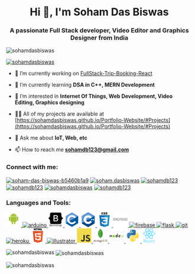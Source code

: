 <h1 align="center">Hi 👋, I'm Soham Das Biswas</h1>
<h3 align="center">A passionate Full Stack developer, Video Editor and Graphics Designer from India</h3>

<p align="left"> <img src="https://komarev.com/ghpvc/?username=sohamdasbiswas&label=Profile%20views&color=0e75b6&style=flat" alt="sohamdasbiswas" /> </p>

<p align="left"> <a href="https://github.com/ryo-ma/github-profile-trophy"><img src="https://github-profile-trophy.vercel.app/?username=sohamdasbiswas" alt="sohamdasbiswas" /></a> </p>

- 🔭 I’m currently working on [FullStack-Trip-Booking-React](https://github.com/SohamDasBiswas/FullStack-Trip-Booking-React)

- 🌱 I’m currently learning **DSA in C++, MERN Development**

- 👀 I’m interested in **Internet Of Things, Web Development, Video Editing, Graphics designing**

- 👨‍💻 All of my projects are available at [https://sohamdasbiswas.github.io/Portfolio-Website/#Projects](https://sohamdasbiswas.github.io/Portfolio-Website/#Projects)

- 💬 Ask me about **IoT, Web, etc**

- 📫 How to reach me **sohamdb123@gmail.com**

<h3 align="left">Connect with me:</h3>
<p align="left">
<a href="https://linkedin.com/in/soham-das-biswas-b5460b1a9" target="blank"><img align="center" src="https://raw.githubusercontent.com/rahuldkjain/github-profile-readme-generator/master/src/images/icons/Social/linked-in-alt.svg" alt="soham-das-biswas-b5460b1a9" height="30" width="40" /></a>
<a href="https://fb.com/soham.dasbiswas" target="blank"><img align="center" src="https://raw.githubusercontent.com/rahuldkjain/github-profile-readme-generator/master/src/images/icons/Social/facebook.svg" alt="soham.dasbiswas" height="30" width="40" /></a>
<a href="https://www.codechef.com/users/sohamdb123" target="blank"><img align="center" src="https://cdn.jsdelivr.net/npm/simple-icons@3.1.0/icons/codechef.svg" alt="sohamdb123" height="30" width="40" /></a>
<a href="https://www.hackerrank.com/sohamdb123" target="blank"><img align="center" src="https://raw.githubusercontent.com/rahuldkjain/github-profile-readme-generator/master/src/images/icons/Social/hackerrank.svg" alt="sohamdb123" height="30" width="40" /></a>
<a href="https://www.leetcode.com/sohamdasbiswas" target="blank"><img align="center" src="https://raw.githubusercontent.com/rahuldkjain/github-profile-readme-generator/master/src/images/icons/Social/leet-code.svg" alt="sohamdasbiswas" height="30" width="40" /></a>
<a href="https://auth.geeksforgeeks.org/user/sohamdb123" target="blank"><img align="center" src="https://raw.githubusercontent.com/rahuldkjain/github-profile-readme-generator/master/src/images/icons/Social/geeks-for-geeks.svg" alt="sohamdb123" height="30" width="40" /></a>
</p>

<h3 align="left">Languages and Tools:</h3>
<p align="left"> <a href="https://developer.android.com" target="_blank" rel="noreferrer"> <img src="https://raw.githubusercontent.com/devicons/devicon/master/icons/android/android-original-wordmark.svg" alt="android" width="40" height="40"/> </a> <a href="https://www.arduino.cc/" target="_blank" rel="noreferrer"> <img src="https://cdn.worldvectorlogo.com/logos/arduino-1.svg" alt="arduino" width="40" height="40"/> </a> <a href="https://getbootstrap.com" target="_blank" rel="noreferrer"> <img src="https://raw.githubusercontent.com/devicons/devicon/master/icons/bootstrap/bootstrap-plain-wordmark.svg" alt="bootstrap" width="40" height="40"/> </a> <a href="https://www.cprogramming.com/" target="_blank" rel="noreferrer"> <img src="https://raw.githubusercontent.com/devicons/devicon/master/icons/c/c-original.svg" alt="c" width="40" height="40"/> </a> <a href="https://www.w3schools.com/cpp/" target="_blank" rel="noreferrer"> <img src="https://raw.githubusercontent.com/devicons/devicon/master/icons/cplusplus/cplusplus-original.svg" alt="cplusplus" width="40" height="40"/> </a> <a href="https://www.w3schools.com/css/" target="_blank" rel="noreferrer"> <img src="https://raw.githubusercontent.com/devicons/devicon/master/icons/css3/css3-original-wordmark.svg" alt="css3" width="40" height="40"/> </a> <a href="https://expressjs.com" target="_blank" rel="noreferrer"> <img src="https://raw.githubusercontent.com/devicons/devicon/master/icons/express/express-original-wordmark.svg" alt="express" width="40" height="40"/> </a> <a href="https://firebase.google.com/" target="_blank" rel="noreferrer"> <img src="https://www.vectorlogo.zone/logos/firebase/firebase-icon.svg" alt="firebase" width="40" height="40"/> </a> <a href="https://flask.palletsprojects.com/" target="_blank" rel="noreferrer"> <img src="https://www.vectorlogo.zone/logos/pocoo_flask/pocoo_flask-icon.svg" alt="flask" width="40" height="40"/> </a> <a href="https://git-scm.com/" target="_blank" rel="noreferrer"> <img src="https://www.vectorlogo.zone/logos/git-scm/git-scm-icon.svg" alt="git" width="40" height="40"/> </a> <a href="https://heroku.com" target="_blank" rel="noreferrer"> <img src="https://www.vectorlogo.zone/logos/heroku/heroku-icon.svg" alt="heroku" width="40" height="40"/> </a> <a href="https://www.w3.org/html/" target="_blank" rel="noreferrer"> <img src="https://raw.githubusercontent.com/devicons/devicon/master/icons/html5/html5-original-wordmark.svg" alt="html5" width="40" height="40"/> </a> <a href="https://www.adobe.com/in/products/illustrator.html" target="_blank" rel="noreferrer"> <img src="https://www.vectorlogo.zone/logos/adobe_illustrator/adobe_illustrator-icon.svg" alt="illustrator" width="40" height="40"/> </a> <a href="https://developer.mozilla.org/en-US/docs/Web/JavaScript" target="_blank" rel="noreferrer"> <img src="https://raw.githubusercontent.com/devicons/devicon/master/icons/javascript/javascript-original.svg" alt="javascript" width="40" height="40"/> </a> <a href="https://www.mongodb.com/" target="_blank" rel="noreferrer"> <img src="https://raw.githubusercontent.com/devicons/devicon/master/icons/mongodb/mongodb-original-wordmark.svg" alt="mongodb" width="40" height="40"/> </a> <a href="https://nodejs.org" target="_blank" rel="noreferrer"> <img src="https://raw.githubusercontent.com/devicons/devicon/master/icons/nodejs/nodejs-original-wordmark.svg" alt="nodejs" width="40" height="40"/> </a> <a href="https://www.python.org" target="_blank" rel="noreferrer"> <img src="https://raw.githubusercontent.com/devicons/devicon/master/icons/python/python-original.svg" alt="python" width="40" height="40"/> </a> <a href="https://reactjs.org/" target="_blank" rel="noreferrer"> <img src="https://raw.githubusercontent.com/devicons/devicon/master/icons/react/react-original-wordmark.svg" alt="react" width="40" height="40"/> </a> </p>

<p><img align="left" src="https://github-readme-stats.vercel.app/api/top-langs?username=sohamdasbiswas&show_icons=true&locale=en&layout=compact" alt="sohamdasbiswas" /></p>

<p>&nbsp;<img align="center" src="https://github-readme-stats.vercel.app/api?username=sohamdasbiswas&show_icons=true&locale=en" alt="sohamdasbiswas" /></p>

<p><img align="center" src="https://github-readme-streak-stats.herokuapp.com/?user=sohamdasbiswas&" alt="sohamdasbiswas" /></p>
